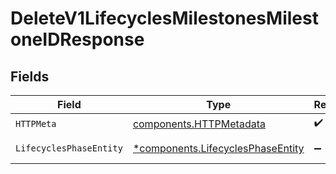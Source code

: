 # DeleteV1LifecyclesMilestonesMilestoneIDResponse


## Fields

| Field                                                                                 | Type                                                                                  | Required                                                                              | Description                                                                           |
| ------------------------------------------------------------------------------------- | ------------------------------------------------------------------------------------- | ------------------------------------------------------------------------------------- | ------------------------------------------------------------------------------------- |
| `HTTPMeta`                                                                            | [components.HTTPMetadata](../../models/components/httpmetadata.md)                    | :heavy_check_mark:                                                                    | N/A                                                                                   |
| `LifecyclesPhaseEntity`                                                               | [*components.LifecyclesPhaseEntity](../../models/components/lifecyclesphaseentity.md) | :heavy_minus_sign:                                                                    | Delete a milestone                                                                    |